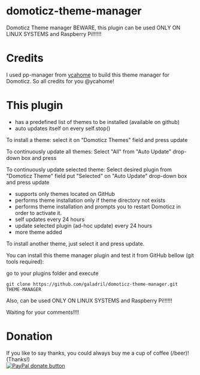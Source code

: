 
# domoticz-theme-manager
Domoticz Theme manager
BEWARE, this plugin can be used ONLY ON LINUX SYSTEMS and Raspberry Pi!!!!!!


# Credits
I used pp-manager from [ycahome](https://github.com/ycahome/pp-manager) to build this theme manager for Domoticz.
So all credits for you @ycahome!


# This plugin 
- has a predefined list of themes to be installed (available on github)
- auto updates itself on every self.stop()


To install a theme: select it on "Domoticz Themes" field and press update

To continuously update all themes: Select "All" from "Auto Update" drop-down box and press 

To continuously update selected theme: Select desired plugin from "Domoticz Theme" field put "Selected" on "Auto Update" drop-down box and press update

- supports only themes located on GitHub
- performs theme installation only if theme directory not exists
- performs theme installation and prompts you to restart Domoticz in order to activate it.
- self updates every 24 hours
- update selected plugin (ad-hoc update) every 24 hours
- more theme added

To install another theme, just select it and press update.


You can install this theme manager plugin and test it from GitHub bellow (git tools required):

go to your plugins folder
and execute 

    git clone https://github.com/galadril/domoticz-theme-manager.git THEME-MANAGER


Also, can be used ONLY ON LINUX SYSTEMS and Raspberry Pi!!!!!!


Waiting for your comments!!!!



# Donation

If you like to say thanks, you could always buy me a cup of coffee (/beer)!   
(Thanks!)  
[![PayPal donate button](https://img.shields.io/badge/paypal-donate-yellow.svg)](https://www.paypal.me/markheinis)
